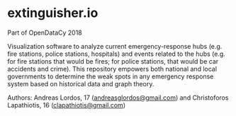 # extinguisher.io
Part of OpenDataCy 2018

Visualization software to analyze current emergency-response hubs (e.g. fire stations, police stations, hospitals) and events related to the hubs (e.g. for fire stations that would be fires; for police stations, that would be car accidents and crime). This repository empowers both national and local governments to determine the weak spots in any emergency response system based on historical data and graph theory.

Authors: Andreas Lordos, 17 (andreasglordos@gmail.com) and Christoforos Lapathiotis, 16 (clapathiotis@gmail.com)

